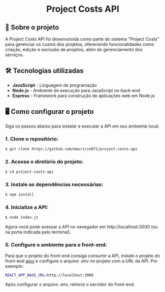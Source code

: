 <div align="center"> <h1>Project Costs API</h1> </div>

## 📝 Sobre o projeto
A Project Costs API foi desenvolvida como parte do sistema "Project Costs" para gerenciar os custos dos projetos, oferecendo funcionalidades como criação, edição e exclusão de projetos, além do gerenciamento dos serviços.

## 🛠 Tecnologias utilizadas

-   **JavaScript** - Linguagem de programação
-   **Node.js** - Ambiente de execução para JavaScript no back-end
-   **Express** - Framework para construção de aplicações web em Node.js

## 🖥️ Como configurar o projeto
Siga os passos abaixo para instalar e executar a API em seu ambiente local:

### 1. Clone o repositório:
 
```bash
$ git clone https://github.com/mauricio071/project-costs-api
```

### 2. Acesse o diretório do projeto:

```bash
$ cd project-costs-api
```

### 3. Instale as dependências necessárias:

```bash
$ npm install
```

### 4. Inicialize a API:

```bash 
$ node index.js
```
Agora você pode acessar a API no navegador em http://localhost:3000 (ou na porta indicada pelo terminal).

### 5. Configure o ambiente para o front-end:
Para que o projeto do front-end consiga consumir a API, instale o projeto do front-end [aqui](https://github.com/mauricio071/Make-Your-Burguer) e configure o arquivo .env no projeto com a URL da API. Por exemplo:

```bash 
REACT_APP_BASE_URL=http://localhost:3000
```

Após configurar o arquivo .env, reinicie o servidor do front-end.
